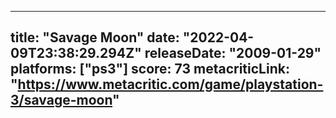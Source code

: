 
---
title: "Savage Moon"
date: "2022-04-09T23:38:29.294Z"
releaseDate: "2009-01-29"
platforms: ["ps3"]
score: 73
metacriticLink: "https://www.metacritic.com/game/playstation-3/savage-moon"
---

